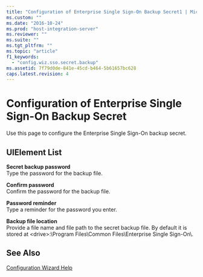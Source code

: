 ```yaml
---
title: "Configuration of Enterprise Single Sign-On Backup Secret1 | Microsoft Docs"
ms.custom: ""
ms.date: "2016-10-24"
ms.prod: "host-integration-server"
ms.reviewer: ""
ms.suite: ""
ms.tgt_pltfrm: ""
ms.topic: "article"
f1_keywords: 
  - "config.wiz.sso.secret.backup"
ms.assetid: 7f79d0de-841e-45cd-b464-5b61657bc628
caps.latest.revision: 4
---
```

# Configuration of Enterprise Single Sign-On Backup Secret
Use this page to configure the Enterprise Single Sign-On backup secret.  
  
## UIElement List  
 **Secret backup password**  
 Type the password for the backup file.  
  
 **Confirm password**  
 Confirm the password for the backup file.  
  
 **Password reminder**  
 Type a reminder for the password you enter.  
  
 **Backup file location**  
 Provide a file name and file path to the secret backup file. By default it is stored at \<drive>:\Program Files\Common Files\Enterprise Single Sign-On\\.  
  
## See Also  
 [Configuration Wizard Help](../install-and-config-guides/configuration-wizard-help.md)